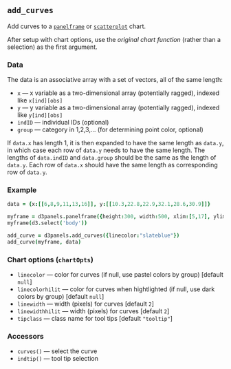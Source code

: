 ## `add_curves`

Add curves to a [`panelframe`](panelframe.md) or
[`scatterplot`](scatterplot.md) chart.

After setup with chart options, use the *original chart function* (rather than a
selection) as the first argument.

### Data

The data is an associative array with a set of vectors, all of the same length:
- `x` &mdash; x variable as a two-dimensional array (potentially
  ragged), indexed like `x[ind][obs]`
- `y` &mdash; y variable as a two-dimensional array (potentially
  ragged), indexed like `y[ind][obs]`
- `indID` &mdash; individual IDs (optional)
- `group` &mdash; category in 1,2,3,... (for determining point color, optional)

If `data.x` has length 1, it is then expanded to have the same length
as `data.y`, in which case each row of `data.y` needs to have the same
length. The lengths of `data.indID` and `data.group` should be
the same as the length of `data.y`. Each row of `data.x` should have
the same length as corresponding row of `data.y`.

### Example

```coffeescript
data = {x:[[6,8,9,11,13,16]], y:[[10.3,22.8,22.9,32.1,28.6,30.9]]}

myframe = d3panels.panelframe({height:300, width:500, xlim:[5,17], ylim:[8.3,32.9]})
myframe(d3.select('body'))

add_curve = d3panels.add_curves({linecolor:"slateblue"})
add_curve(myframe, data)
```

### Chart options (`chartOpts`)

- `linecolor` &mdash; color for curves (if null, use pastel colors by group) \[default `null`\]
- `linecolorhilit` &mdash; color for curves when hightlighted (if null, use dark colors by group) \[default `null`\]
- `linewidth` &mdash; width (pixels) for curves \[default `2`\]
- `linewidthhilit` &mdash; width (pixels) for curves \[default `2`\]
- `tipclass` &mdash; class name for tool tips \[default `"tooltip"`\]


### Accessors

- `curves()` &mdash; select the curve
- `indtip()` &mdash; tool tip selection

